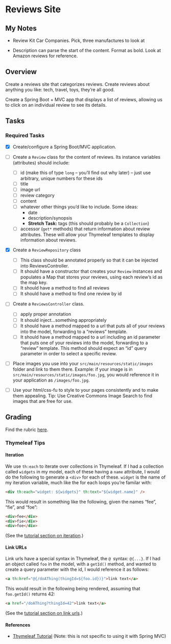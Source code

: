 # Reviews Site
## My Notes

  * Review Kit Car Companies. Pick, three manufactures to look at
   
  * Description can parse the start of the content. Format as bold. Look at Amazon reviews for reference.

## Overview
Create a reviews site that categorizes reviews. Create reviews about anything you like: tech, travel, toys, they’re all good.

Create a Spring Boot + MVC app that displays a list of reviews, allowing us to click on an individual review to see its details.

## Tasks
### Required Tasks
*  [x] Create/configure a Spring Boot/MVC application.
*  [ ] Create a `Review` class for the content of reviews. Its instance variables (attributes) should include:
	*  [ ] id (make this of type `long` – you’ll find out why later) – just use arbitrary, unique numbers for these ids
	*  [ ] title
	*  [ ] image url
	*  [ ] review category
	*  [ ] content
	*  [ ] whatever other things you’d like to include. Some ideas:
	  * date
	  * description/synopsis
	  * **Stretch Task:** tags (this should probably be a `Collection`)
	*  [ ] accessor (`get*` methods) that return information about review attributes. These will allow your Thymeleaf templates to display information about reviews.
*  [x] Create a `ReviewRepository` class
	*  [ ] This class should be annotated properly so that it can be injected into ReviewsController.
	*  [ ] It should have a constructor that creates your `Review` instances and populates a Map that stores your reviews, using each review’s id as the map key.
	*  [ ] It should have a method to find all reviews
	*  [ ] It should have a method to find one review by id
*  [ ] Create a `ReviewsController` class.
	*  [ ] apply proper annotation
	*  [ ] It should inject…something appropriately
	*  [ ] It should have a method mapped to a url that puts all of your reviews into the model, forwarding to a “reviews” template.
	*  [ ] It should have a method mapped to a url including an id parameter that puts one of your reviews into the model, forwarding to a “review” template. This method should expect an “id” query parameter in order to select a specific review.
*  [ ] Place images you use into your `src/main/resources/static/images` folder and link to them there. Example: if your image is in `src/main/resources/static/images/foo.jpg`, you would reference it in your application as `/images/foo.jpg`.

*  [ ] Use your html/css-fu to style to your pages consistently and to make them appealing.
Tip: Use Creative Commons Image Search to find images that are free for use.

## Grading
Find the rubric [here](https://wecancodeit.github.io/java-exercises/reviews-site/rubric.html).

### Thymeleaf Tips
#### Iteration
We use `th:each` to iterate over collections in Thymeleaf. If I had a collection called `widgets` in my model, each of these having a `name` attribute, I would do the following to generate a `<div>` for each of these. `widget` is the name of my iteration variable, much like the for each loops you’re familar with:

```html
<div th:each="widget: ${widgets}" th:text="${widget.name}" />
```
This would result in something like the following, given the names “fee”, “fie”, and “foe”:
```html
<div>fee</div>
<div>fie</div>
<div>foe</div>
```
(See the [tutorial section on iteration](http://www.thymeleaf.org/doc/tutorials/2.1/usingthymeleaf.html#iteration).)

#### Link URLs
Link urls have a special syntax in Thymeleaf, the `@ `syntax: `@{...}`. If I had an object called `foo` in the model, with a `getId()` method, and wanted to create a query parameter with the id, I would reference it as follows:
```html
<a th:href="@{/doAThing(thingId=${foo.id})}">link text</a>
```
This would result in the following being rendered, assuming that `foo.getId()` returns 42:
```html
<a href="/doAThing?thingId=42">link text</a>
```
(See the [tutorial section on link urls](http://www.thymeleaf.org/doc/tutorials/2.1/usingthymeleaf.html#link-urls).)

#### References
  * [Thymeleaf Tutorial](http://www.thymeleaf.org/doc/tutorials/2.1/usingthymeleaf.html) (Note: this is not specific to using it with Spring MVC)
